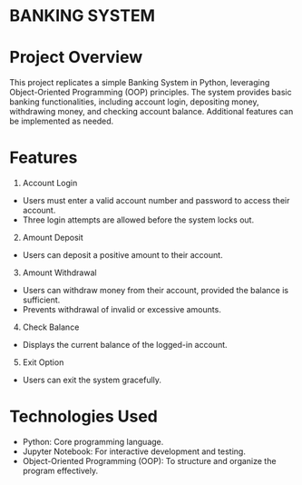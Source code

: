 # BANKING SYSTEM
# Project Overview
This project replicates a simple Banking System in Python, leveraging Object-Oriented Programming (OOP) principles. The system provides basic banking functionalities, including account login, depositing money, withdrawing money, and checking account balance. Additional features can be implemented as needed.

# Features
1. Account Login

* Users must enter a valid account number and password to access their account.
* Three login attempts are allowed before the system locks out.
2. Amount Deposit

* Users can deposit a positive amount to their account.
3. Amount Withdrawal

* Users can withdraw money from their account, provided the balance is sufficient.
* Prevents withdrawal of invalid or excessive amounts.
4. Check Balance

* Displays the current balance of the logged-in account.
5. Exit Option

* Users can exit the system gracefully.
# Technologies Used
* Python: Core programming language.
* Jupyter Notebook: For interactive development and testing.
* Object-Oriented Programming (OOP): To structure and organize the program effectively.
